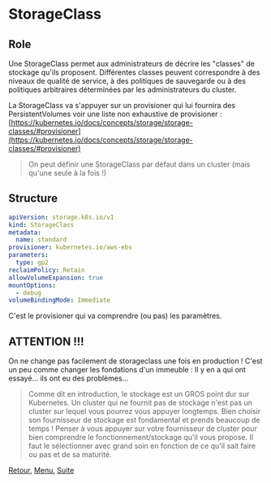 # StorageClass
## Role
Une StorageClass permet aux administrateurs de décrire les "classes" de stockage qu'ils proposent. 
Différentes classes peuvent correspondre à des niveaux de qualité de service, à des politiques de sauvegarde ou à des politiques arbitraires déterminées par les administrateurs du cluster.

La StorageClass va s'appuyer sur un provisioner qui lui fournira des PersistentVolumes 
voir une liste non exhaustive de provisioner : [https://kubernetes.io/docs/concepts/storage/storage-classes/#provisioner](https://kubernetes.io/docs/concepts/storage/storage-classes/#provisioner)

> On peut définir une StorageClass par défaut dans un cluster (mais qu'une seule à la fois !)

## Structure
```yaml
apiVersion: storage.k8s.io/v1
kind: StorageClass
metadata:
  name: standard
provisioner: kubernetes.io/aws-ebs
parameters:
  type: gp2
reclaimPolicy: Retain
allowVolumeExpansion: true
mountOptions:
  - debug
volumeBindingMode: Immediate
```
C'est le provisioner qui va comprendre (ou pas) les paramètres.

## ATTENTION !!!
On ne change pas facilement de storageclass une fois en production ! 
C'est un peu comme changer les fondations d'un immeuble : Il y en a qui ont essayé... ils ont eu des problèmes...

> Comme dit en introduction, le stockage est un GROS point dur sur Kubernetes.
Un cluster qui ne fournit pas de stockage n'est pas un cluster sur lequel vous pourrez vous appuyer longtemps.
Bien choisir son fournisseur de stockage est fondamental et prends beaucoup de temps ! Penser à vous appuyer sur votre fournisseur de cluster pour bien comprendre le fonctionnement/stockage qu'il vous propose.
Il faut le sélectionner avec grand soin en fonction de ce qu'il sait faire ou pas et de sa maturité.


[Retour](https://obeyler.github.io/Formation-K8S/Chapitres/PersistentVolume.html), [Menu](https://obeyler.github.io/Formation-K8S/), [Suite](https://obeyler.github.io/Formation-K8S/Chapitres/PersistentVolumeClaim.html)

